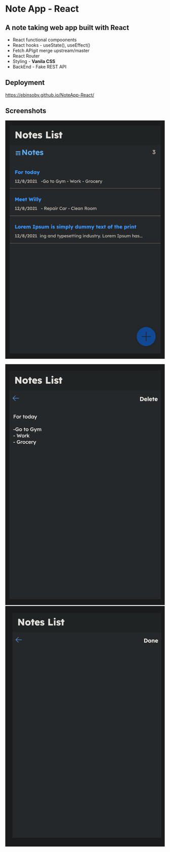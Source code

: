 # Note App - React 
## A note taking web app built with React

*   React functional compoonents
*   React hooks - useState(), useEffect()
*   Fetch APIgit merge upstream/master
*   React Router
*   Styling - **Vanila CSS**
*   BackEnd - Fake REST API

## Deployment

https://ebinsoby.github.io/NoteApp-React/


## Screenshots

![StartupScreen](/Screenshots/Screenshot1.png?raw=true "StartupScreen")


![StartupScreen](/Screenshots/Screenshot2.png?raw=true "StartupScreen")
![StartupScreen](/Screenshots/Screenshot3.png?raw=true "StartupScreen")
